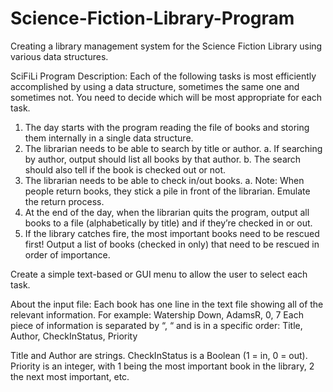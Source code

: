# Science-Fiction-Library-Program
Creating a library management system for the Science Fiction Library using various data structures.

SciFiLi Program Description:
Each of the following tasks is most efficiently accomplished by using a data
structure, sometimes the same one and sometimes not. You need to decide which will be most
appropriate for each task.

  1. The day starts with the program reading the file of books and storing them internally in a single data structure.
  2. The librarian needs to be able to search by title or author.
      a.  If searching by author, output should list all books by that author.
      b. The search should also tell if the book is checked out or not.
  3. The librarian needs to be able to check in/out books.
  a. Note: When people return books, they stick a pile in front of the librarian. Emulate the return process.
  4. At the end of the day, when the librarian quits the program, output all books to a file (alphabetically by title) and if they’re checked in or out.
  5. If the library catches fire, the most important books need to be rescued first! Output a list of books (checked in only) that need to be rescued in order of importance.
  
  Create a simple text-based or GUI menu to allow the user to select each task.


About the input file:
Each book has one line in the text file showing all of the relevant information. 
For example:
  Watership Down, AdamsR, 0, 7
Each piece of information is separated by “, “ and is in a specific order:
  Title, Author, CheckInStatus, Priority
  
Title and Author are strings. CheckInStatus is a Boolean (1 = in, 0 = out). Priority is an integer, with 1
being the most important book in the library, 2 the next most important, etc.
